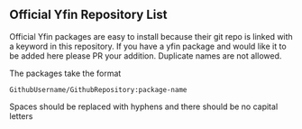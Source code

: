 Official Yfin Repository List
---
Official Yfin packages are easy to install because their git repo is linked with a keyword in this repository. If you have a yfin package and would like it to be added here please PR your addition. Duplicate names are not allowed.

The packages take the format
```
GithubUsername/GithubRepository:package-name
```
Spaces should be replaced with hyphens and there should be no capital letters
